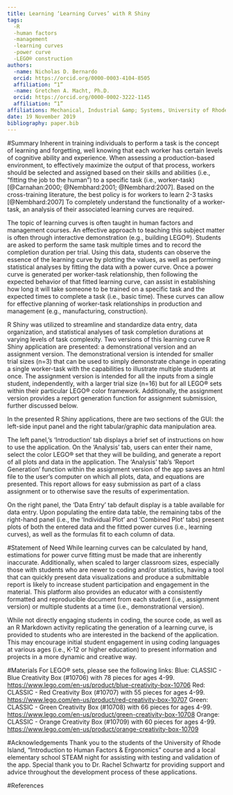 ```yaml
---
title: Learning ‘Learning Curves’ with R Shiny
tags:
  -R
  -human factors
  -management
  -learning curves
  -power curve
  -LEGO®️ construction
authors:
  -name: Nicholas D. Bernardo
  orcid: https://orcid.org/0000-0003-4104-8505
  affiliation: “1”
  -name: Gretchen A. Macht, Ph.D.
  orcid: https://orcid.org/0000-0002-3222-1145
  affiliation: “1”
affiliations: Mechanical, Industrial &amp; Systems, University of Rhode Island
date: 19 November 2019
bibliography: paper.bib
---
```

#Summary
Inherent in training individuals to perform a task is the concept of learning and forgetting, well knowing that each worker has certain levels of cognitive ability and experience. When assessing a production-based environment, to effectively maximize the output of that process, workers should be selected and assigned based on their skills and abilities (i.e., “fitting the job to the human”) to a specific task (i.e., worker-task) [@Carnahan:2000; @Nembhard:2001; @Nembhard:2007]. Based on the cross-training literature, the best policy is for workers to learn 2-3 tasks [@Nembhard:2007] To completely understand the functionality of a worker-task, an analysis of their associated learning curves are required. 

The topic of learning curves is often taught in human factors and management courses. An effective approach to teaching this subject matter is often through interactive demonstration (e.g., building LEGO®️). Students are asked to perform the same task multiple times and to record the completion duration per trial. Using this data, students can observe the essence of the learning curve by plotting the values, as well as performing statistical analyses by fitting the data with a power curve. Once a power curve is generated per worker-task relationship, then following the expected behavior of that fitted learning curve, can assist in establishing how long it will take someone to be trained on a specific task and the expected times to complete a task (i.e., basic time). These curves can allow for effective planning of worker-task relationships in production and management (e.g., manufacturing, construction). 

R Shiny was utilized to streamline and standardize data entry, data organization, and statistical analyses of task completion durations at varying levels of task complexity. Two versions of this learning curve R Shiny application are presented: a demonstrational version and an assignment version. The demonstrational version is intended for smaller trial sizes (n=3) that can be used to simply demonstrate change in operating a single worker-task with the capabilities to illustrate multiple students at once. The assignment version is intended for all the inputs from a single student, independently, with a larger trial size (n=16) but for all LEGO®️ sets within their particular LEGO®️ color framework. Additionally, the assignment version provides a report generation function for assignment submission, further discussed below. 

In the presented R Shiny applications, there are two sections of the GUI: the left-side input panel and the right tabular/graphic data manipulation area. 

The left panel,’s ‘Introduction’ tab displays a brief set of instructions on how to use the application. On the ‘Analysis’ tab, users can enter their name, select the color LEGO®️ set that they will be building, and generate a report of all plots and data in the application. The ‘Analysis’ tab’s ‘Report Generation’ function within the assignment version of the app saves an html file to the user’s computer on which all plots, data, and equations are presented. This report allows for easy submission as part of a class assignment or to otherwise save the results of experimentation. 

On the right panel, the ‘Data Entry’ tab default display is a table available for data entry. Upon populating the entire data table, the remaining tabs of the right-hand panel (i.e., the ‘Individual Plot’ and ‘Combined Plot’ tabs) present plots of both the entered data and the fitted power curves (i.e., learning curves), as well as the formulas fit to each column of data.


#Statement of Need
While learning curves can be calculated by hand, estimations for power curve fitting must be made that are inherently inaccurate. Additionally, when scaled to larger classroom sizes, especially those with students who are newer to coding and/or statistics, having a tool that can quickly present data visualizations and produce a submittable report is likely to increase student participation and engagement in the material. This platform also provides an educator with a consistently formatted and reproducible document from each student (i.e., assignment version) or multiple students at a time (i.e., demonstrational version). 

While not directly engaging students in coding, the source code, as well as an R Markdown activity replicating the generation of a learning curve, is provided to students who are interested in the backend of the application. This may encourage initial student engagement in using coding languages at various ages (i.e., K-12 or higher education) to present information and projects in a more dynamic and creative way.

#Materials
For LEGO®️ sets, please see the following links:
Blue: CLASSIC - Blue Creativity Box (#10706) with 78 pieces for ages 4-99. https://www.lego.com/en-us/product/blue-creativity-box-10706
Red: CLASSIC - Red Creativity Box (#10707) with 55 pieces for ages 4-99. https://www.lego.com/en-us/product/red-creativity-box-10707
Green: CLASSIC - Green Creativity Box (#10708) with 66 pieces for ages 4-99. https://www.lego.com/en-us/product/green-creativity-box-10708
Orange: CLASSIC - Orange Creativity Box (#10709) with 60 pieces for ages 4-99. https://www.lego.com/en-us/product/orange-creativity-box-10709

#Acknowledgements
Thank you to the students of the University of Rhode Island, “Introduction to Human Factors & Ergonomics” course and a local elementary school STEAM night for assisting with testing and validation of the app. Special thank you to Dr. Rachel Schwartz for providing support and advice throughout the development process of these applications.

#References
